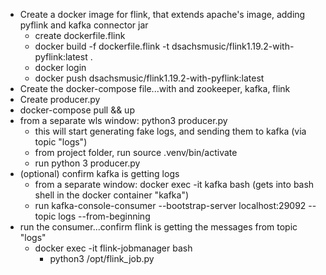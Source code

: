 - Create a docker image for flink, that extends apache's image, adding pyflink and kafka connector jar
  - create dockerfile.flink
  - docker build -f dockerfile.flink -t dsachsmusic/flink1.19.2-with-pyflink:latest . 
  - docker login
  - docker push dsachsmusic/flink1.19.2-with-pyflink:latest
- Create the docker-compose file...with and zookeeper, kafka, flink
- Create producer.py
- docker-compose pull && up
- from a separate wls window: python3 producer.py
  - this will start generating fake logs, and sending them to kafka (via topic "logs")
  - from project folder, run source .venv/bin/activate
  - run python 3 producer.py
- (optional) confirm kafka is getting logs
  - from a separate window: docker exec -it kafka bash (gets into bash shell in the docker container "kafka")
  - run kafka-console-consumer --bootstrap-server localhost:29092 --topic logs --from-beginning
- run the consumer...confirm flink is getting the messages from topic "logs"
  - docker exec -it flink-jobmanager bash
    - python3 /opt/flink_job.py

